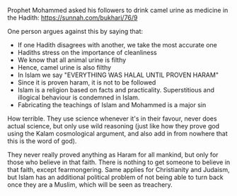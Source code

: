 Prophet Mohammed asked his followers to drink camel urine as medicine in the Hadith: https://sunnah.com/bukhari/76/9

One person argues against this by saying that:
- If one Hadith disagrees with another, we take the most accurate one
- Hadiths stress on the importance of cleanliness
- We know that all animal urine is filthy
- Hence, camel urine is also filthy
- In Islam we say "EVERYTHING WAS HALAL UNTIL PROVEN HARAM"
- Since it is proven haram, it is not to be followed
- Islam is a religion based on facts and practicality. Superstitious and illogical behaviour is condemned in Islam.
- Fabricating the teachings of Islam and Mohammed is a major sin

How terrible. They use science whenever it's in their favour, never does actual science, but only use wild reasoning (just like how they prove god using the Kalam cosmological argument, and also add in from nowhere that this is the word of god).

They never really proved anything as Haram for all mankind, but only for those who believe in that faith. There is nothing to get someone to believe in that faith, except fearmongering. Same applies for Christianity and Judaism, but Islam has an additional political problem of not being able to turn back once they are a Muslim, which will be seen as treachery.
